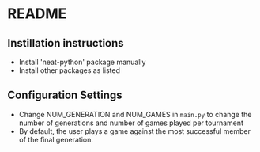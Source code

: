 # README

## Instillation instructions

- Install 'neat-python' package manually
- Install other packages as listed

## Configuration Settings

- Change NUM_GENERATION and NUM_GAMES in `main.py` to change
the number of generations and number of games played per tournament
- By default, the user plays a game against the most successful
member of the final generation.
